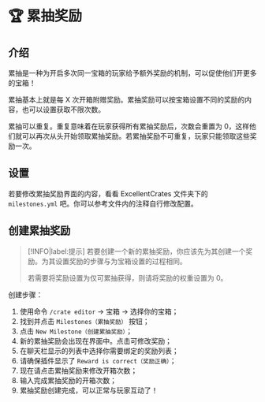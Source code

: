 # 🏆 累抽奖励

## 介绍

累抽是一种为开启多次同一宝箱的玩家给予额外奖励的机制，可以促使他们开更多的宝箱！

累抽基本上就是每 X 次开箱附赠奖励。累抽奖励可以按宝箱设置不同的奖励的内容，也可以设置获取不限次数。

累抽可以重复。重复意味着在玩家获得所有累抽奖励后，次数会重置为 0，这样他们就可以再次从头开始领取累抽奖励。若累抽奖励不可重复，玩家只能领取这些奖励一次。

## 设置

若要修改累抽奖励界面的内容，看看 ExcellentCrates 文件夹下的 `milestones.yml` 吧。你可以参考文件内的注释自行修改配置。

## 创建累抽奖励

> [!INFO|label:提示]
> 若要创建一个新的累抽奖励，你应该先为其创建一个奖励。为其设置奖励的步骤与为宝箱设置的过程相同。
>
> 若需要将奖励设置为仅可累抽获得，则请将奖励的权重设置为 0。

创建步骤：

1. 使用命令 `/crate editor` -> 宝箱 -> 选择你的宝箱；
2. 找到并点击 `Milestones（累抽奖励）` 按钮；
3. 点击 `New Milestone（创建累抽奖励）`；
4. 新的累抽奖励会出现在界面中。点击可修改奖励；
5. 在聊天栏显示的列表中选择你需要绑定的奖励列表；
6. 请确保插件显示了 `Reward is correct（奖励正确）`；
7. 现在请点击累抽奖励来修改开箱次数；
8. 输入完成累抽奖励的开箱次数；
9. 累抽奖励创建完成，可以正常与玩家互动了！